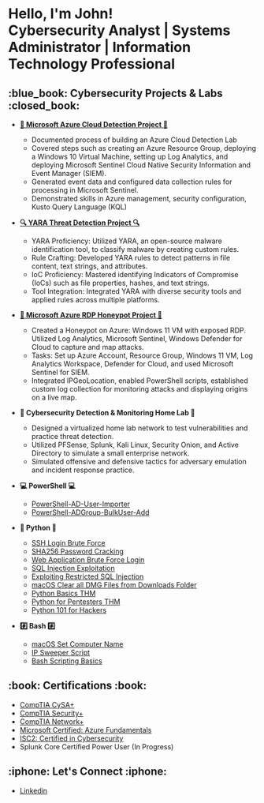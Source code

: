 <h1>Hello, I'm John! <br/>Cybersecurity Analyst</a> | Systems Administrator | Information Technology Professional</a>

<h2>:blue_book: Cybersecurity Projects & Labs :closed_book:</h2>

- <b>[:rotating_light: Microsoft Azure Cloud Detection Project :rotating_light:](https://medium.com/@john.batshon/microsoft-azure-cloud-detection-lab-project-f2f3d60ba067)</b>
  - Documented process of building an Azure Cloud Detection Lab
  - Covered steps such as creating an Azure Resource Group, deploying a Windows 10 Virtual Machine, setting up Log Analytics, and deploying Microsoft Sentinel Cloud Native Security Information and Event Manager (SIEM).
  - Generated event data and configured data collection rules for processing in Microsoft Sentinel.
  - Demonstrated skills in Azure management, security configuration, Kusto Query Language (KQL)
 
- <b>[:mag: YARA Threat Detection Project :mag:](https://medium.com/@john.batshon/yara-threat-detection-lab-ab182962f0cc)</b>
  - YARA Proficiency: Utilized YARA, an open-source malware identification tool, to classify malware by creating custom rules.
  - Rule Crafting: Developed YARA rules to detect patterns in file content, text strings, and attributes.
  - IoC Proficiency: Mastered identifying Indicators of Compromise (IoCs) such as file properties, hashes, and text strings.
  - Tool Integration: Integrated YARA with diverse security tools and applied rules across multiple platforms.

- <b>[:honey_pot: Microsoft Azure RDP Honeypot Project :honey_pot:](https://medium.com/@john.batshon/microsoft-azure-rdp-honeypot-project-5e338bdc62ee)</b>
  - Created a Honeypot on Azure: Windows 11 VM with exposed RDP. Utilized Log Analytics, Microsoft Sentinel, Windows Defender for Cloud to capture and map attacks.
  - Tasks: Set up Azure Account, Resource Group, Windows 11 VM, Log Analytics Workspace, Defender for Cloud, and used Microsoft Sentinel for SIEM.
  - Integrated IPGeoLocation, enabled PowerShell scripts, established custom log collection for monitoring attacks and displaying origins on a live map.
 
- <b>:closed_lock_with_key: Cybersecurity Detection & Monitoring Home Lab :closed_lock_with_key:</b>
  - Designed a virtualized home lab network to test vulnerabilities and practice threat detection.
  - Utilized PFSense, Splunk, Kali Linux, Security Onion, and Active Directory to simulate a small enterprise network.
  - Simulated offensive and defensive tactics for adversary emulation and incident response practice.
 
- <b>:computer: PowerShell :computer:</b>
  - [PowerShell-AD-User-Importer](https://github.com/JohnBatshon/PowerShell-AD-User-Importer)
  - [PowerShell-ADGroup-BulkUser-Add](https://github.com/JohnBatshon/PowerShell-ADGroup-BulkUser-Add)
 
- <b>:snake: Python :snake:</b>
  - [SSH Login Brute Force](https://github.com/JohnBatshon/SSH-Login-Brute-Force)
  - [SHA256 Password Cracking](https://github.com/JohnBatshon/SHA256-Password-Cracking)
  - [Web Application Brute Force Login](https://github.com/JohnBatshon/Web-Brute-Force-Login)
  - [SQL Injection Exploitation](https://github.com/JohnBatshon/SQL-Injection-Exploitation.py)
  - [Exploiting Restricted SQL Injection](https://github.com/JohnBatshon/Exploiting-Restricted-SQL-Injection)
  - [macOS Clear all DMG Files from Downloads Folder](https://github.com/JohnBatshon/clear-dmg-files-downloads)
  - [Python Basics THM](https://github.com/JohnBatshon/Python-Basics-TryHackMe)
  - [Python for Pentesters THM](https://github.com/JohnBatshon/Python-for-PenTesters-THM)
  - [Python 101 for Hackers](https://github.com/JohnBatshon/Python-101-For-Hackers)

- <b>:hash: Bash :hash:</b>
  - [macOS Set Computer Name](https://github.com/JohnBatshon/Bash-macOS-Set-Computer-Name)
  - [IP Sweeper Script](https://github.com/JohnBatshon/IP-Sweeper)
  - [Bash Scripting Basics](https://github.com/JohnBatshon/Bash-Scripting-Basics)
 
  

<h2>:book: Certifications :book:</h2>

- [CompTIA CySA+](https://www.credly.com/badges/1f42b74b-c72a-41e6-9878-b637b12341d8)
- [CompTIA Security+](https://www.credly.com/badges/8fd92de5-d912-4180-9518-fe1362e748fa)
- [CompTIA Network+](https://www.credly.com/badges/14fcb912-7d01-4eb3-ac4a-fd23ef7ad4ab)
- [Microsoft Certified: Azure Fundamentals](https://www.credly.com/badges/5be89e4b-999d-4bb2-b9cf-2bd066f01d70)
- [ISC2: Certified in Cybersecurity](https://www.credly.com/badges/2157be12-0782-472e-ba02-0477d0e1acc3)
- Splunk Core Certified Power User (In Progress)


<h2>:iphone: Let's Connect :iphone:</h2>

- [Linkedin](https://www.linkedin.com/in/johnbatshon/)
